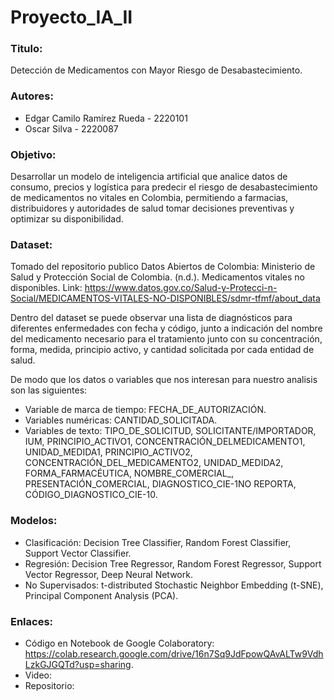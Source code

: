 # Proyecto_IA_II

### Titulo:
Detección de Medicamentos con Mayor Riesgo de Desabastecimiento.

### Autores:
- Edgar Camilo Ramírez Rueda - 2220101
- Oscar Silva - 2220087

### Objetivo:
Desarrollar un modelo de inteligencia artificial que analice datos de consumo, precios y logística para predecir el riesgo de desabastecimiento de medicamentos no vitales en Colombia, permitiendo a farmacias, distribuidores y autoridades de salud tomar decisiones preventivas y optimizar su disponibilidad.

### Dataset:

Tomado del repositorio publico Datos Abiertos de Colombia: Ministerio de Salud y Protección Social de Colombia. (n.d.). Medicamentos vitales no disponibles. Link: https://www.datos.gov.co/Salud-y-Protecci-n-Social/MEDICAMENTOS-VITALES-NO-DISPONIBLES/sdmr-tfmf/about_data

Dentro del dataset se puede observar una lista de diagnósticos para diferentes enfermedades con fecha y código, junto a indicación del nombre del medicamento necesario para el tratamiento junto con su concentración, forma, medida, principio activo, y cantidad solicitada por cada entidad de salud.

De modo que los datos o variables que nos interesan para nuestro analisis son las siguientes:
- Variable de marca de tiempo: FECHA_DE_AUTORIZACIÓN.
- Variables numéricas: CANTIDAD_SOLICITADA.
- Variables de texto: TIPO_DE_SOLICITUD, SOLICITANTE/IMPORTADOR, IUM, PRINCIPIO_ACTIVO1, CONCENTRACIÓN_DELMEDICAMENTO1, UNIDAD_MEDIDA1, PRINCIPIO_ACTIVO2, CONCENTRACIÓN_DEL_MEDICAMENTO2, UNIDAD_MEDIDA2, FORMA_FARMACÉUTICA, NOMBRE_COMERCIAL_, PRESENTACIÓN_COMERCIAL, DIAGNOSTICO_CIE-1NO REPORTA, CÓDIGO_DIAGNOSTICO_CIE-10.

### Modelos:
- Clasificación: Decision Tree Classifier, Random Forest Classifier, Support Vector Classifier.
- Regresión: Decision Tree Regressor, Random Forest Regressor, Support Vector Regressor, Deep Neural Network.
- No Supervisados: t-distributed Stochastic Neighbor Embedding (t-SNE), Principal Component Analysis (PCA).

### Enlaces:
- Código en Notebook de Google Colaboratory: https://colab.research.google.com/drive/16n7Sq9JdFpowQAvALTw9VdhLzkGJGQTd?usp=sharing.
- Video:
- Repositorio:
